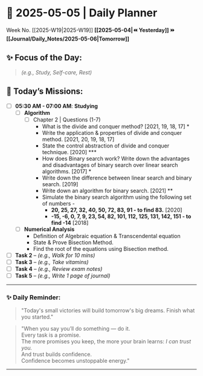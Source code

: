 # 🌼 **2025-05-05** | Daily Planner

Week No. [[2025-W19|2025-W19]]
**[[2025-05-04|⏪ Yesterday]] ⏩ [[Journal/Daily_Notes/2025-05-06|Tomorrow]]**

## ✨ Focus of the Day:  
> *(e.g., Study, Self-care, Rest)*

## 🌸 Today’s Missions:
- [ ] **05:30 AM - 07:00 AM**:  **Studying**
	- [ ] **Algorithm** 
		- [ ] Chapter 2 | Questions (1-7)
			- What is the divide and conquer method? [2021, 19, 18, 17] *
			- Write the application & properties of divide and conquer method. [2021, 20, 19, 18, 17]
			- State the control abstraction of divide and conquer technique. [2020] ***
			- How does Binary search work? Write down the advantages and disadvantages of binary search over linear search algorithms. [2017] *
			- Write down the difference between linear search and binary search. [2019]
			- Write down an algorithm for binary search. [2021] **
			- Simulate the binary search algorithm using the following set of numbers -
				- **20, 25, 27, 32, 40, 50, 72, 83, 91 - to find 83.** [2020] 
				- **-15, -6, 0, 7, 9, 23, 54, 82, 101, 112, 125, 131, 142, 151 - to find -14** [2018]
				  
	- [ ] **Numerical Analysis**
		- Definition of Algebraic equation & Transcendental equation
		- State & Prove Bisection Method.
		- Find the root of the equations using Bisection method.
		  
- [ ] **Task 2** – *(e.g., Walk for 10 mins)*
- [ ] **Task 3** – *(e.g., Take vitamins)*
- [ ] **Task 4** – *(e.g., Review exam notes)*
- [ ] **Task 5** – *(e.g., Write 1 page of journal)*

---

### ✨ Daily Reminder:  
>"Today's small victories will build tomorrow's big dreams. Finish what you started."

>"When you say you’ll do something — do it.  
Every task is a promise.  
The more promises you keep, the more your brain learns: _I can trust you._  
And trust builds confidence.  
Confidence becomes unstoppable energy."

---

